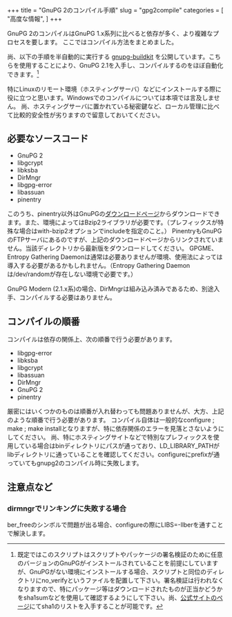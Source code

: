 +++
title = "GnuPG 2のコンパイル手順"
slug = "gpg2compile"
categories = [
  "高度な情報",
]
+++

GnuPG 2のコンパイルはGnuPG 1.x系列に比べると依存が多く、より複雑なプロセスを要します。
ここではコンパイル方法をまとめました。

尚、以下の手順を半自動的に実行する [gnupg-buildkit](https://github.com/hsaito/gnupg-buildkit) を公開しています。こちらを使用することにより、GnuPG 2.1を入手し、コンパイルするのをほぼ自動化できます。[^1]

特にLinuxのリモート環境（ホスティングサーバ）などにインストールする際に役に立つと思います。Windowsでのコンパイルについては本項では言及しません。
尚、ホスティングサーバに置かれている秘密鍵など、ローカル管理に比べて比較的安全性が劣りますので留意しておいてください。

## 必要なソースコード


* GnuPG 2
* libgcrypt
* libksba
* DirMngr
* libgpg-error
* libassuan
* pinentry

このうち、pinentry以外はGnuPGの[ダウンロードページ](http://gnupg.org/download/index.en.html)からダウンロードできます。また、環境によってはBzip2ライブラリが必要です。（プレフィックスが特殊な場合はwith-bzip2オプションでincludeを指定のこと。）
PinentryもGnuPGのFTPサーバにあるのですが、上記のダウンロードページからリンクされていません。当該ディレクトリから最新版をダウンロードしてください。
GPGME、Entropy Gathering Daemonは通常は必要ありませんが環境、使用法によっては導入する必要があるかもしれません。（Entropy Gathering Daemonは/dev/randomが存在しない環境で必要です。）

GnuPG Modern (2.1.x系)の場合、DirMngrは組み込み済みであるため、別途入手、コンパイルする必要はありません。

## コンパイルの順番


コンパイルは依存の関係上、次の順番で行う必要があります。

* libgpg-error
* libksba
* libgcrypt
* libassuan
* DirMngr
* GnuPG 2
* pinentry

厳密にはいくつかのものは順番が入れ替わっても問題ありませんが、大方、上記のような順番で行う必要があります。
コンパイル自体は一般的なconfigure ; make ; make installとなりますが、特に依存関係のエラーを見落とさないようにしてください。
尚、特にホスティングサイトなどで特別なプレフィックスを使用している場合はbinディレクトリにパスが通っており、LD_LIBRARY_PATHがlibディレクトリに通っていることを確認してください。configureにprefixが通っていてもgnupg2のコンパイル時に失敗します。

## 注意点など

### dirmngrでリンキングに失敗する場合

ber_freeのシンボルで問題が出る場合、configureの際にLIBS=-llberを通すことで解決します。

[^1]: 既定ではこのスクリプトはスクリプトやパッケージの署名検証のために任意のバージョンのGnuPGがインストールされていることを前提にしていますが、GnuPGがない環境にインストールする場合、スクリプトと同位のディレクトリにno_verifyというファイルを配置して下さい。署名検証は行われなくなりますので、特にパッケージ等はダウンロードされたものが正当かどうかをsha1sumなどを使用して確認するようにして下さい。尚、[公式サイトのページ](https://gnupg.org/download/integrity_check.html)にてsha1のリストを入手することが可能です。
